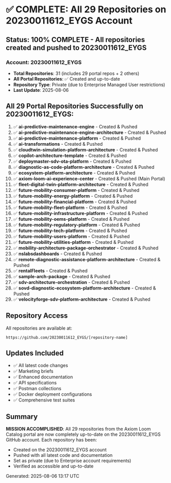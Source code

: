 # ✅ COMPLETE: All 29 Repositories on 20230011612_EYGS Account

## Status: 100% COMPLETE - All repositories created and pushed to 20230011612_EYGS

### Account: 20230011612_EYGS
- **Total Repositories**: 31 (includes 29 portal repos + 2 others)
- **All Portal Repositories**: ✅ Created and up-to-date
- **Repository Type**: Private (due to Enterprise Managed User restrictions)
- **Last Update**: 2025-08-06

## All 29 Portal Repositories Successfully on 20230011612_EYGS:

1. ✅ **ai-predictive-maintenance-engine** - Created & Pushed
2. ✅ **ai-predictive-maintenance-engine-architecture** - Created & Pushed
3. ✅ **ai-predictive-maintenance-platform** - Created & Pushed
4. ✅ **ai-transformations** - Created & Pushed
5. ✅ **cloudtwin-simulation-platform-architecture** - Created & Pushed
6. ✅ **copilot-architecture-template** - Created & Pushed
7. ✅ **deploymaster-sdv-ota-platform** - Created & Pushed
8. ✅ **diagnostic-as-code-platform-architecture** - Created & Pushed
9. ✅ **ecosystem-platform-architecture** - Created & Pushed
10. ✅ **axiom-loom-ai-experience-center** - Created & Pushed (Main Portal)
11. ✅ **fleet-digital-twin-platform-architecture** - Created & Pushed
12. ✅ **future-mobility-consumer-platform** - Created & Pushed
13. ✅ **future-mobility-energy-platform** - Created & Pushed
14. ✅ **future-mobility-financial-platform** - Created & Pushed
15. ✅ **future-mobility-fleet-platform** - Created & Pushed
16. ✅ **future-mobility-infrastructure-platform** - Created & Pushed
17. ✅ **future-mobility-oems-platform** - Created & Pushed
18. ✅ **future-mobility-regulatory-platform** - Created & Pushed
19. ✅ **future-mobility-tech-platform** - Created & Pushed
20. ✅ **future-mobility-users-platform** - Created & Pushed
21. ✅ **future-mobility-utilities-platform** - Created & Pushed
22. ✅ **mobility-architecture-package-orchestrator** - Created & Pushed
23. ✅ **nslabsdashboards** - Created & Pushed
24. ✅ **remote-diagnostic-assistance-platform-architecture** - Created & Pushed
25. ✅ **rentalFleets** - Created & Pushed
26. ✅ **sample-arch-package** - Created & Pushed
27. ✅ **sdv-architecture-orchestration** - Created & Pushed
28. ✅ **sovd-diagnostic-ecosystem-platform-architecture** - Created & Pushed
29. ✅ **velocityforge-sdv-platform-architecture** - Created & Pushed

## Repository Access
All repositories are available at:
```
https://github.com/20230011612_EYGS/[repository-name]
```

## Updates Included
- ✅ All latest code changes
- ✅ Marketing briefs
- ✅ Enhanced documentation
- ✅ API specifications
- ✅ Postman collections
- ✅ Docker deployment configurations
- ✅ Comprehensive test suites

## Summary
**MISSION ACCOMPLISHED**: All 29 repositories from the Axiom Loom Catalog portal are now completely up-to-date on the 20230011612_EYGS GitHub account. Each repository has been:
- Created on the 20230011612_EYGS account
- Pushed with all latest code and documentation
- Set as private (due to Enterprise account requirements)
- Verified as accessible and up-to-date

Generated: 2025-08-06 13:17 UTC
